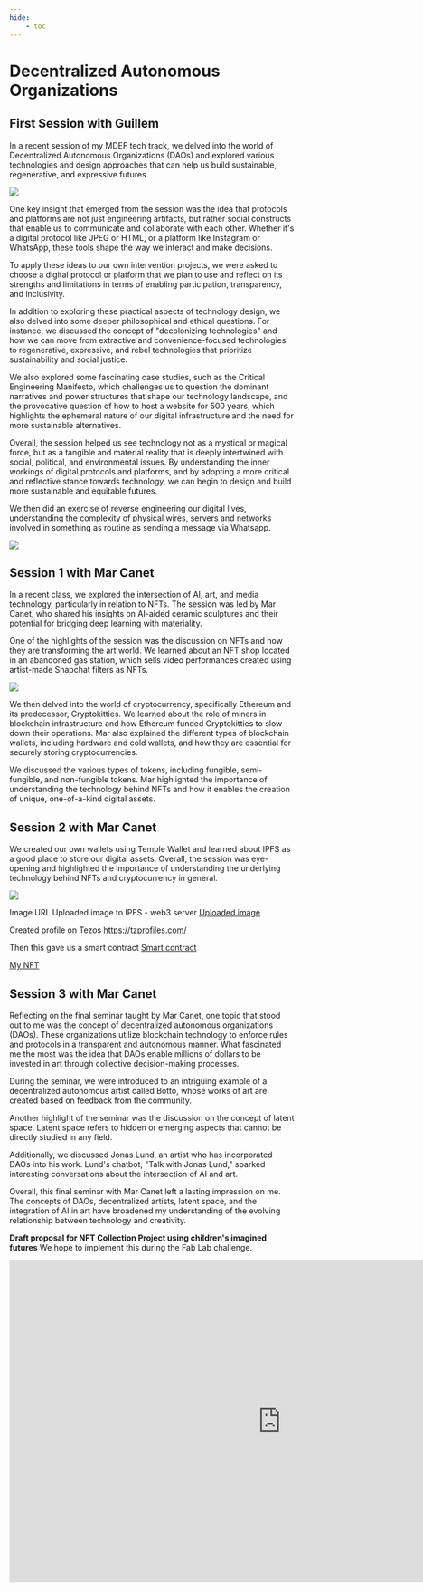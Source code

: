 ```yaml
---
hide:
    - toc
---
```


# Decentralized Autonomous Organizations

## First Session with Guillem
In a recent session of my MDEF tech track, we delved into the world of Decentralized Autonomous Organizations (DAOs) and explored various technologies and design approaches that can help us build sustainable, regenerative, and expressive futures.

![](../images/MT03/dao1.jpeg)

One key insight that emerged from the session was the idea that protocols and platforms are not just engineering artifacts, but rather social constructs that enable us to communicate and collaborate with each other. Whether it's a digital protocol like JPEG or HTML, or a platform like Instagram or WhatsApp, these tools shape the way we interact and make decisions.

To apply these ideas to our own intervention projects, we were asked to choose a digital protocol or platform that we plan to use and reflect on its strengths and limitations in terms of enabling participation, transparency, and inclusivity.

In addition to exploring these practical aspects of technology design, we also delved into some deeper philosophical and ethical questions. For instance, we discussed the concept of "decolonizing technologies" and how we can move from extractive and convenience-focused technologies to regenerative, expressive, and rebel technologies that prioritize sustainability and social justice.

We also explored some fascinating case studies, such as the Critical Engineering Manifesto, which challenges us to question the dominant narratives and power structures that shape our technology landscape, and the provocative question of how to host a website for 500 years, which highlights the ephemeral nature of our digital infrastructure and the need for more sustainable alternatives.

Overall, the session helped us see technology not as a mystical or magical force, but as a tangible and material reality that is deeply intertwined with social, political, and environmental issues. By understanding the inner workings of digital protocols and platforms, and by adopting a more critical and reflective stance towards technology, we can begin to design and build more sustainable and equitable futures.

We then did an exercise of reverse engineering our digital lives, understanding the complexity of physical wires, servers and networks involved in something as routine as sending a message via Whatsapp.

![](../images/MT03/dao2.jpeg)

## Session 1 with Mar Canet
In a recent class, we explored the intersection of AI, art, and media technology, particularly in relation to NFTs. The session was led by Mar Canet, who shared his insights on AI-aided ceramic sculptures and their potential for bridging deep learning with materiality.

One of the highlights of the session was the discussion on NFTs and how they are transforming the art world. We learned about an NFT shop located in an abandoned gas station, which sells video performances created using artist-made Snapchat filters as NFTs.

![](../images/MT03/dao3.jpeg)

We then delved into the world of cryptocurrency, specifically Ethereum and its predecessor, Cryptokitties. We learned about the role of miners in blockchain infrastructure and how Ethereum funded Cryptokitties to slow down their operations. Mar also explained the different types of blockchain wallets, including hardware and cold wallets, and how they are essential for securely storing cryptocurrencies.

We discussed the various types of tokens, including fungible, semi-fungible, and non-fungible tokens. Mar highlighted the importance of understanding the technology behind NFTs and how it enables the creation of unique, one-of-a-kind digital assets.

## Session 2 with Mar Canet
We created our own wallets using Temple Wallet and learned about IPFS as a good place to store our digital assets. Overall, the session was eye-opening and highlighted the importance of understanding the underlying technology behind NFTs and cryptocurrency in general.

![](../images/MT03/dao4.jpeg)

Image URL
Uploaded image to IPFS  - web3 server
[Uploaded image](https://ipfs.io/ipfs/QmYi7A9X6Cu7sMGG5w2F3efKtYFAUDBYfRGJombVC48Rn2?filename=nft.jpg)

Created profile on Tezos
https://tzprofiles.com/

Then this gave us a smart contract
[Smart contract](https://tzkt.io/KT18pfxXapKvRNwWkRdmAaV9q71J8oYhrHvf/operations/)

[My NFT](https://objkt.com/asset/KT1NznDEUb8SJBSkU5toxRjgxc5ML6LJf5n5/0)

## Session 3 with Mar Canet
Reflecting on the final seminar taught by Mar Canet, one topic that stood out to me was the concept of decentralized autonomous organizations (DAOs). These organizations utilize blockchain technology to enforce rules and protocols in a transparent and autonomous manner. What fascinated me the most was the idea that DAOs enable millions of dollars to be invested in art through collective decision-making processes.

During the seminar, we were introduced to an intriguing example of a decentralized autonomous artist called Botto, whose works of art are created based on feedback from the community.

Another highlight of the seminar was the discussion on the concept of latent space. Latent space refers to hidden or emerging aspects that cannot be directly studied in any field.

Additionally, we discussed Jonas Lund, an artist who has incorporated DAOs into his work. Lund's chatbot, "Talk with Jonas Lund," sparked interesting conversations about the intersection of AI and art.

Overall, this final seminar with Mar Canet left a lasting impression on me. The concepts of DAOs, decentralized artists, latent space, and the integration of AI in art have broadened my understanding of the evolving relationship between technology and creativity.

**Draft proposal for NFT Collection Project using children's imagined futures**
We hope to implement this during the Fab Lab challenge.

<iframe src="https://docs.google.com/presentation/d/e/2PACX-1vS7rJwWXSReQExywpBW0bKPvWJt6kfyu8u5uicM768OtuHFyZ6dbZo0FX_O9AjlF3kmqMihafSfdh_j/embed?start=false&loop=false&delayms=3000" frameborder="0" width="960" height="569" allowfullscreen="true" mozallowfullscreen="true" webkitallowfullscreen="true"></iframe>
